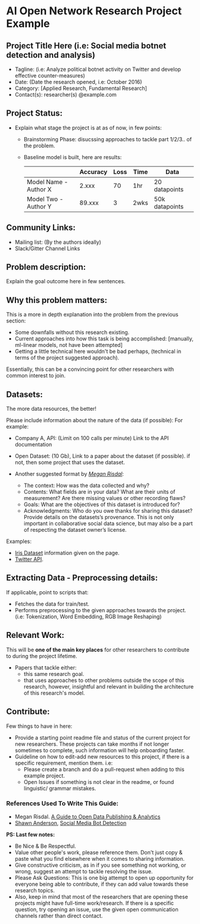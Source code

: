 # AI Open Network Research Project Example


## Project Title Here (i.e: Social media botnet detection and analysis)

* Tagline: (i.e: Analyze political botnet activity on Twitter and develop effective counter-measures)
* Date: (Date the research opened, i.e: October 2016)
* Category: [Applied Research, Fundamental Research]
* Contact(s): researcher(s) @example.com

## Project Status:

* Explain what stage the project is at as of now, in few points:
  * Brainstorming Phase: disucssing approaches to tackle part 1/2/3.. of the problem.
  * Baseline model is built, here are results:

    | | Accuracy | Loss | Time | Data |
    |---------------------|----------|------|------|------|
    | Model Name - Author X | 2.xxx | 70 | 1hr | 20 datapoints |
    | Model Two - Author Y | 89.xxx | 3 | 2wks | 50k datapoints |

## Community Links:

* Mailing list: (By the authors ideally)
* Slack/Gitter Channel Links

## Problem description:

Explain the goal outcome here in few sentences.

## Why this problem matters:

This is a more in depth explanation into the problem from the previous section:

* Some downfalls without this research existing.
* Current approaches into how this task is being accomplished: [manually, ml-linear models, not have been attempted]
* Getting a little technical here wouldn't be bad perhaps, (technical in terms of the project suggested approach).

Essentially, this can be a convincing point for other researchers with common interest to join.

## Datasets:

The more data resources, the better!

Please include information about the nature of the data (if possible):
For example:

* Company A, API: (Limit on 100 calls per minute) Link to the API documentation
* Open Dataset: (10 Gb), Link to a paper about the dataset (if possible). if not, then some project that uses the dataset.

* Another suggested format by *[Megan Risdal](#kaggle)*:
  * The context: How was the data collected and why?
  * Contents: What fields are in your data? What are their units of measurement? Are there missing values or other recording flaws?
  * Goals: What are the objectives of this dataset is introduced for?
  * Acknowledgments: Who do you owe thanks for sharing this dataset? Provide details on the datasets’s provenance. This is not only important in collaborative social data science, but may also be a part of respecting the dataset owner’s license.


Examples:
  * [Iris Dataset](http://archive.ics.uci.edu/ml/datasets/Iris) information given on the page.
  * [Twitter API](https://dev.twitter.com/overview/documentation).

## Extracting Data - Preprocessing details:

If applicable, point to scripts that:
  * Fetches the data for train/test.
  * Performs preprocessing to the given approaches towards the project. (i.e: Tokenization, Word Embedding, RGB Image Reshaping)

## Relevant Work:

This will be **one of the main key places** for other researchers to contribute to during the project lifetime.

* Papers that tackle either:
  * this same research goal.
  * that uses approaches to other problems outside the scope of this research, however, insightful and relevant in building the architecture of this research's model.

## Contribute:

Few things to have in here:

* Provide a starting point readme file and status of the current project for new researchers. These projects can take months if not longer sometimes to complete, such information will help onboarding faster.
* Guideline on how to edit-add new resources to this project, if there is a specific requirement, mention them. i.e:
  - Please create a branch and do a pull-request when adding to this example project.
  - Open Issues if something is not clear in the readme, or found linguistic/ grammar mistakes.

### References Used To Write This Guide:
* <a name="kaggle"></a>Megan Risdal. [A Guide to Open Data Publishing & Analytics](http://blog.kaggle.com/2016/10/21/a-guide-to-open-data-publishing-analytics)
* [Shawn Anderson](https://github.com/shawnwanderson), [Social Media Bot Detection](https://github.com/shawnwanderson/social-media-bot-detection)

**PS: Last few notes:**
* Be Nice & Be Respectful.
* Value other people's work, please reference them. Don't just copy & paste what you find elsewhere when it comes to sharing information.
* Give constructive criticism, as in if you see something not working, or wrong, suggest an attempt to tackle resolving the issue.
* Please Ask Questions: This is one big attempt to open up opportunity for everyone being able to contribute, if they can add value towards these research topics.
* Also, keep in mind that most of the researchers that are opening these projects might have full-time work/research. If there is a specific question, try opening an issue, use the given open communication channels rather than direct contact.
